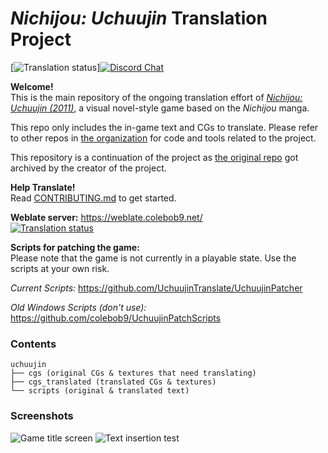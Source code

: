 # *Nichijou: Uchuujin* Translation Project

[![Translation status](https://weblate.colebob9.net/widgets/uchuujin/-/svg-badge.svg)][![Discord Chat](https://img.shields.io/discord/607723665798201380.svg)](https://discord.gg/UyT4S7F)

**Welcome!**  
This is the main repository of the ongoing translation effort of
[*Nichijou: Uchuujin (2011)*](http://www.vridge.co.jp/consumer/nichijo-ch/), a visual novel-style game based on the *Nichijou* manga. 

This repo only includes the in-game text and CGs to translate. Please refer to other repos in [the organization](https://github.com/UchuujinTranslate) for code and tools related to the project. 

This repository is a continuation of the project as [the original repo](https://github.com/noneucat/uchuujin) got archived by the creator of the project. 


**Help Translate!**  
Read [CONTRIBUTING.md](https://github.com/UchuujinTranslate/uchuujin/blob/master/CONTRIBUTING.md) to get started.

**Weblate server:** https://weblate.colebob9.net/  
[![Translation status](https://weblate.colebob9.net/widgets/uchuujin/-/open-graph.png)](https://weblate.lolc.at/engage/uchuujin/?utm_source=widget)

**Scripts for patching the game:**  
Please note that the game is not currently in a playable state. Use the scripts at your own risk.

*Current Scripts:* https://github.com/UchuujinTranslate/UchuujinPatcher

*Old Windows Scripts (don't use):* https://github.com/colebob9/UchuujinPatchScripts

### Contents
```
uchuujin
├── cgs (original CGs & textures that need translating)
├── cgs_translated (translated CGs & textures) 
└── scripts (original & translated text)
```

### Screenshots
![Game title screen](https://i.imgur.com/iluupLB.png)
![Text insertion test](https://i.imgur.com/qeiqfZK.png)

